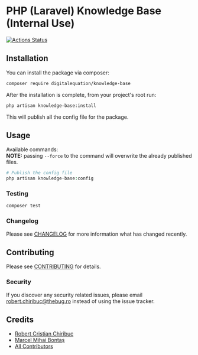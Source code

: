 # PHP (Laravel) Knowledge Base (Internal Use)

[![Actions Status](https://github.com/digitalequation/knowledge-base/workflows/Run%20Tests/badge.svg)](https://github.com/digitalequation/knowledge-base/actions)

## Installation

You can install the package via composer:

```bash
composer require digitalequation/knowledge-base
```

After the installation is complete, from your project's root run:
```bash
php artisan knowledge-base:install
```

This will publish all the config file for the package.

## Usage

Available commands:  
**NOTE:** passing `--force` to the command will overwrite the already published files.
``` php
# Publish the config file
php artisan knowledge-base:config
```

### Testing

``` bash
composer test
```

### Changelog

Please see [CHANGELOG](CHANGELOG.md) for more information what has changed recently.

## Contributing

Please see [CONTRIBUTING](CONTRIBUTING.md) for details.

### Security

If you discover any security related issues, please email robert.chiribuc@thebug.ro instead of using the issue tracker.

## Credits

- [Robert Cristian Chiribuc](https://github.com/chiribuc)
- [Marcel Mihai Bontaș](https://github.com/kirov117)
- [All Contributors](../../contributors)
